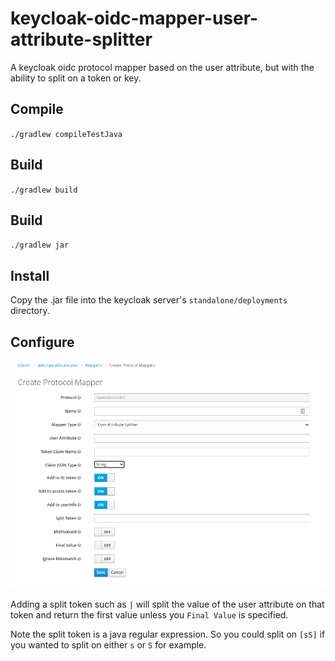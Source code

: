 # keycloak-oidc-mapper-user-attribute-splitter
A keycloak oidc protocol mapper based on the user attribute, but with the ability to split on a token or key.


## Compile

`./gradlew compileTestJava`

## Build

`./gradlew build`

## Build

`./gradlew jar`


## Install

Copy the .jar file into the keycloak server's `standalone/deployments` directory.


## Configure

![Config Screen](src/doc/img/oidc_client_mapper_example.png)


Adding a split token such as `|` will split the value of the user attribute on that token and return the first value unless you `Final Value` is specified.

Note the split token is a java regular expression.  So you could split on `[sS]` if you wanted to split on either `s` or `S` for example.
